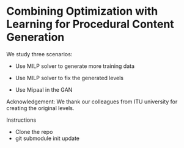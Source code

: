 # Combining Optimization with Learning for Procedural Content Generation

We study three scenarios:

- Use MILP solver to generate more training data

- Use MILP solver to fix the generated levels 

- Use Mipaal in the GAN

Acknowledgement: We thank our colleagues from ITU university for creating the original levels.

Instructions
- Clone the repo
- git submodule init update